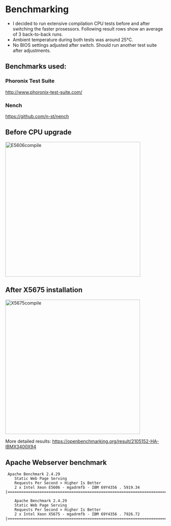 
# Benchmarking

- I decided to run extensive compilation CPU tests before and after switching the faster prosessors. Following result rows show an average of 3 back-to-back runs.
- Ambient temperature during both tests was around 25°C.
- No BIOS settings adjusted after switch. Should run another test suite after adjustments.

## Benchmarks used:

### Phoronix Test Suite
http://www.phoronix-test-suite.com/

### Nench
https://github.com/n-st/nench

## Before CPU upgrade 


<img width="424" alt="E5606compile" src="https://user-images.githubusercontent.com/41569318/118366409-c938ad00-b5a8-11eb-9cf7-e31ff0499568.PNG">

## After X5675 installation


<img width="423" alt="X5675compile" src="https://user-images.githubusercontent.com/41569318/118366410-cb9b0700-b5a8-11eb-8834-d86bd1e04390.PNG">

More detailed results:
https://openbenchmarking.org/result/2105152-HA-IBMX3400X94



## Apache Webserver benchmark
```
 Apache Benchmark 2.4.29
    Static Web Page Serving
    Requests Per Second > Higher Is Better
    2 x Intel Xeon E5606 - mgadrmfb - IBM 69Y4356 . 5919.34 |===============================================================================================================================

    Apache Benchmark 2.4.29
    Static Web Page Serving
    Requests Per Second > Higher Is Better
    2 x Intel Xeon X5675 - mgadrmfb - IBM 69Y4356 . 7926.72 |===============================================================================================================================
```


